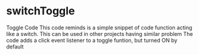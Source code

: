 # switchToggle
Toggle Code
This code reminds is a simple snippet of code function acting like a switch. This can be used in other projects having similar problem
The code adds a click event listener to a toggle funtion, but turned ON by default
